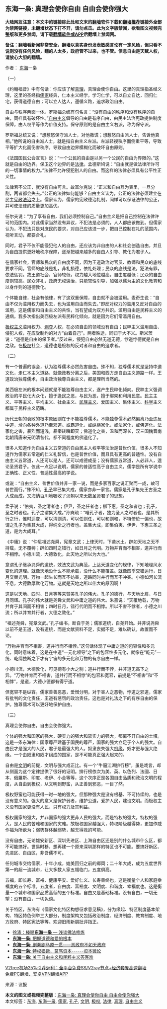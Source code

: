  <h2>东海一枭: 真理会使你自由 自由会使你强大</h2> <p class="notice"><b>大陆网友注意：本文中的链接除此处和文末的<a href="https://github.com/bannedbook/fanqiang" >翻墙</a>软件下载和<a href="https://github.com/killgcd/justmysocks/blob/master/README.md">翻墙推荐</a>链接外全部为禁网链接，未翻墙状态下打不开，请勿点击。此为文字版禁闻，欲看图文视频完整版和更多禁闻，请下载<a href="https://github.com/bannedbook/fanqiang">翻墙软件或APP</a>后翻墙上禁闻网。</p><p>备注：翻墙看新闻非常安全，翻墙以真实身份发表敏感言论有一定风险，但只看不说则没有任何风险，翻的人太多，政府管不过来，也不管。信息自由是天赋人权，请放心大胆的翻墙。</b></p>  <div class="entry"> <p>作者： <a href="https://www.bannedbook.org/bnews/tag/%e4%b8%9c%e6%b5%b7/" class="st_tag internal_tag" rel="tag" title="标签 东海 下的日志">东海</a>一枭</p> <p>（一）</p> <p>《约翰福音》中有句话：你应该了解<a href="https://www.bannedbook.org/bnews/tag/%E7%9C%9F%E7%90%86/" class="st_tag internal_tag" rel="tag" title="标签 真理 下的日志">真理</a>，真理会使你自由。这里的真理指圣经义理，这里的圣经指<a href="https://www.bannedbook.org/bnews/tag/%e5%84%92%e5%ae%b6/" class="st_tag internal_tag" rel="tag" title="标签 儒家 下的日志">儒家</a>经典，仁本主义经学。学习仁学，可以自立自达，回归仁宅，获得道德自由；可以立人达人，遵循义路，追求政治自由。</p> <p>自由与秩序两面一体。罗斯福总统有句名言：“没有自由的秩序和没有秩序的自由，同样具有破坏性。”<a href="https://www.bannedbook.org/bnews/tag/%e8%87%aa%e7%94%b1%e4%b8%bb%e4%b9%89/" class="st_tag internal_tag" rel="tag" title="标签 自由主义 下的日志">自由主义</a>倡导的自由是有序自由，由民主法治宪政提供制度保障，由人权平等作为价值支持。保守原则的是自由主义右派，称为保守派。</p> <p>罗斯福总统又说：“想惹怒保守派人士，对他撒谎；想惹怒自由派人士，告诉他真相。”他所说的自由派人士，就是指自由主义左派。左派轻视秩序而侧重平等，导致平等扩大化而伤害秩序，导致自由边界模糊化而破坏自由原则。</p> <p>《法国国民公会宣言》说：“一个公民的自由是以另一个公民的自由为界限的。”这就是自由的边界。保卫这个边界的是<a href="https://www.bannedbook.org/bnews/tag/%e6%b3%95%e5%be%8b/" class="st_tag internal_tag" rel="tag" title="标签 法律 下的日志">法律</a>。孟德斯鸠说：“自由就是做法律所许可的一切事情的权力。”法律不允许侵犯别人的自由。而这样的法律必须具有公平性正义性。</p> <p>法律若不公正，就没有自由可言。故富尔克说：“正义和自由互为表里，一旦分割，两者都会失去。”公正的法律如何能够？自由主义认为，公正的法律必须建立在民主<span class='wp_keywordlink'><a href="https://www.bannedbook.org/forum2/topic869.html" title="宪政、法治和经济发展——走向市场经济的制度保障" target="_blank">宪政法治</a></span>之上。儒家认为，儒家的宪政德治礼制，同样可以保证法律的公正，并可使法律的质量更加高优。</p> <p>任尔夫说：“为了享有自由，我们必须控制自己。”自由主义是把自己控制在法律许可的范围内。对此儒家当然没有异议，不犯法是必须的，人人都应该做到。但儒家认为，不犯法只是对庶民的要求，对自己应该进一步，把自己控制在礼的范围内，视听言动，都要合礼。</p> <p>同时，君子不仅不能侵犯他人的自由，还应该为非自由的人和社会创造自由，并且为自由提供更好地秩序保障，逐渐把越来越多的自由人引导、教化为君子人。</p>  <p>在儒家社会，官师和民众的自由度不同，因为王道政治对官员、教师和民众的底线要求不同。官师的底线是礼，非礼损德，依礼处理；民众的底线是法，犯法有罪，依法惩罚。故王道社会，官师较低，权力越大地位越高，自由度越低；民众的自由度则较高。民众非礼，政府无权惩治，只能软性引导，加强以儒为主的文化教育和以身作则的道德教化。</p> <p>个体能自律，社会有他律，有了这双重保障，自由就不会被滥用。麦奇生说：“自由不仅为滥用权力而失去，也为滥用自由而失去。”即反对权力的滥用又反对自由的滥用，这是儒家和自由主义的共性，当有望成为双方共识。滥用自由是民粹主义的通病。我多次指出美西极左派有民粹化倾向，就是因为它们常滥用自由。</p> <p><span class='wp_keywordlink'><a href="https://www.bannedbook.org/forum2/topic223.html" title="极权主义与现代民主" target="_blank">极权主义</a></span>滥用权力、<span class='wp_keywordlink'><a href="https://www.bannedbook.org/forum2/topic21.html" title="《剥夺》 黄建民 著" target="_blank">剥夺</a></span>人权，在必须自由的领域没有自由；民粹主义滥用自由、侵犯人权，在应受制约的对方“由着自己”。两者殊途，同归于大不义。斯米茨说：“道德是自由的保卫者。”反过来，侵犯自由必然无道无德，悖道悖德就是自由之敌。在<a href="https://www.bannedbook.org/bnews/tag/%e6%9e%81%e6%9d%83/" class="st_tag internal_tag" rel="tag" title="标签 极权 下的日志">极权</a>社会，道德也是极权的反对者和自由的追求者。</p> <p>（二）</p> <p>有一个普遍的误会，认为独尊儒术必然危害自由。殊不知，独尊儒术就是坚持中道文化，走仁本主义道路，就像政教分离之后，美国和西方走自由主义道路一样。王道政治独尊儒术，自由政治独尊自由主义，都是理所当然的。</p> <p>美西极左派的根本问题就是不能独尊自由主义，遂产生民粹化倾向。民粹主义强调政治的平民化大众化，擅于逢民之恶，与民为恶，擅于绑架和利用民意。民主主义、平等主义、平均主义、社会主义、<span class='wp_keywordlink'><a href="https://www.bannedbook.org/forum11/topic333.html" title="禁片：民族主义和三座大山" target="_blank">民族主义</a></span>、爱国主义、集体主义、<span class='wp_keywordlink'><a href="https://www.bannedbook.org/forum11/topic309.html" title="禁片：“科学”的棍子" target="_blank">科学</a></span>主义都属于民粹主义范畴。</p> <p>历代王朝的衰败的根本原因则在于不能独尊儒术。不能独尊儒术必然偏离乃至违反中道，滑向各种外道乃至邪道。或霸道化，或纵横家化，或法家化，或佛道化。法家化之害，暴烈而短浅，暴秦转瞬即灭；佛道化之害，温和而深长，汉三国魏晋南北朝隋唐宋元明清各代，都不同程度的佛道化了。</p> <p>很多人知道作为自由主义五常道的自由民主人权平等法治是普世价值，很多人不知道作为儒家五常道的仁义礼智信，也是普世价值，而且具有更高的普适性。没有自由主义五常道，人还可以是人，还可以成德成圣；没有儒家五常道，人必非人，遑论圣贤君子。仅此一点足以说明，儒家的普适性高于自由主义，儒学是所有学说中正确性、正义性、普适性最高的学说。</p> <p>或说：“自由主义、普世价值并非一家一说，而是多家百家之说汇聚而一成，故可普世而行。”殊不知，<a href="https://www.bannedbook.org/bnews/tag/%e5%ad%94%e5%ad%90/" class="st_tag internal_tag" rel="tag" title="标签 孔子 下的日志">孔子</a>早已集大成，儒家亦非一家言。儒家是孔子集先王古圣之大成而成，又海纳百川地吸收了汉朝以来无数圣贤君子的思想。</p>  <p>孟子说：“伯夷，圣之清者也；伊尹，圣之任者也；柳下惠，圣之和者也；孔子，圣之时者也。孔子之谓集大成。”孙奭疏：“唯孔子者，独为圣人之时者也，是其所行之行，惟时适变，可以清则清，可以任则任，可以和则和，不特倚於一偏也，故谓之孔子为集其大成，得纯全之行者也。盖集大成，即集伯夷、伊尹、下惠三圣之道，是为大成耳。”</p> <p>《中庸》说：“仲尼祖述尧舜，宪章文武；上律天时，下袭水土。辟如天地之无不持载，无不覆帱；辟如四时之错行，如日月之代明。万物并育而不相害，道并行而不相悖。小德川流，大德敦化，此天地之所以为大也。”</p> <p>意谓孔子继承尧舜的道统，效法文武为典范，上达天道变化的规律，下知地理风水变化的道理。就像天地没什么不能承载，没什么不能覆盖。就像四季交错运行，日月交替光明。万物一起生长而互不妨害，道路同时并行而互不冲突。小德如河长流不息，大德敦厚默化万物。这就是天地之所以伟大的原因啊！</p> <p>这是以天地、四时、日月等等来赞美孔子的伟大。孔子的德行，与天地比肩，与日月同辉。孔子的伟大就是尧舜文武和中庸之道的伟大。朱熹说：“天覆地载，万物并育于其间而不相害；四时日月，错行代明而不相悖。所以不害不悖者，小德之川流；所以并育并行者，大德之敦化。”</p> <p>“祖述尧舜，宪章文武。”孔子编书，断自于尧；儒家道统，自尧开始。并非说尧舜以前不是王道，没有道统，而是文献资料不足，实据不足，难以确认，故置而不论。</p> <p>“万物并育而不相害，道并行而不相悖。”这句话体现了中庸之道的包容性和多元化，同时意味着，这是在中道“一元化领导”之下的包容性多元化，就像在“乾元”一统、乾纲独断之下才有宇宙的多元化和万物的有序自由一样。</p> <p>小德川流，大德敦化，可见德有小大之别；道并行而不悖，并非道无高下之异。“万物并育而不相害，道并行而不相悖”的包容和宽容，前提是“不相害”和“不相悖”，是道，大德小德都有得乎道。</p> <p>但宽容不是纵容。儒家善善恶恶，爱憎分明，对于害人之恶物，悖道之邪道，儒家有批判的文化责任，王道有惩罚的政治责任。这也是对礼法之下的有序自由的保护。独尊儒术可以更好地保护自由。</p> <p>（三）</p>  <p>真理会使你自由，自由会使你强大。</p> <p>个体的强大和国家的强大，硬实力的强大和软实力的强大，都离不开自由的土壤。这是一条东海律：国家尊严建基于国民的尊严，国家的强大立足于个人的强大。自由民才是强大的人民，君子是最强大的人。奴隶丧失强大<span class='wp_keywordlink'><a href="https://www.bannedbook.org/forum11/topic248.html" title="禁片：情为何物？生死相许？自由电影《机缘》下载、在线观看" target="_blank">机缘</a></span>，奴才更与强大绝缘。一个由奴隶和奴才组成的国家，是不可能真正强大起来的。</p> <p>自由是<a href="https://www.bannedbook.org/bnews/tag/%E6%96%87%E6%98%8E/" class="st_tag internal_tag" rel="tag" title="标签 文明 下的日志">文明</a>的前提，文明与强大成正比。有一个“牛逼江湖排行榜”，虽是戏言，却从侧面为这个定律提供了很好的证明。排行榜依次为美、英、以色列、法國、日本、俄羅斯、印度、老伊、小金等等，这个次序正是各国自由品质和政治文明的程度，从自由到极权，从文明到野蛮，从正善到邪恶，一目了然。</p> <p>极权野蛮也可能获得一时一地的强大。但那种强大是没有根基、不可持续的，也是没有意义的。强大的意义是保护弱者，维护公道，爱护人民，建设文明。而极权主义没有国家更没有人民，只有权力及其利益。</p> <p>极权国家的强大，并非国家的强大更非人民的强大，而是特权的强大。特权的强大，是人民的苦难和国家的灾难。故极权国家越强大，特权阶级越得势，更加作威作福为所欲为；弱势群体越弱势，越无得救的可能。</p> <p>没有自由，无论雄安新区、深圳先进区、上海自由区还是别的什么城市什么区，都不可能搞好。世易时移，想再建一个原来深圳那样的特区也不可能。要搞好新区、先进区、自由区，非吾儒不可。</p> <p>任何城市交给儒家，十年小成，媲美回归之前的郷岡；二十年大成，成为五度世界第一的超一流城市，让大多数人家五福临门，五度俱高。</p> <p>五福，即长寿、富裕、健康平安、爱好仁义、长寿善终也，这是衡量个人和家庭幸福度的五个标准。五度者，自由度、富裕度、文明度、和谐度、幸福度也。这是衡量一个城市和国家品质高低的五个标准。自由又是基础标准。没有自由，一切无望；没有自由，一切免谈。</p> <p>关于特区，东海有《儒家文化特区构想征求意见稿》，分为缘起、特区制度基本架构、特区特色例举三大部分，制度架构又包括政治制度、经济制度、教育制度、地方政府、特区宪法等等。欢迎旧雨新朋批评指正。</p>  <ul class='op-related-articles' title='相关阅读'> <li><a href='https://www.bannedbook.org/bnews/renquan/minyun/20201226/1455505.html' target='_blank'>徐沛：棒喝<b>东海一枭</b> — 浅谈佛法修炼</a></li> <li><a href='https://www.bannedbook.org/bnews/bblog/20201226/1455172.html' target='_blank'><b>东海一枭</b>: 把握道德和爱的根本</a></li> <li><a href='https://www.bannedbook.org/bnews/bblog/20201225/1454658.html' target='_blank'><b>东海一枭</b>: 剧秦剧马原一贯----恶政府不如无政府</a></li> <li><a href='https://www.bannedbook.org/bnews/bblog/20201224/1453908.html' target='_blank'><b>东海一枭</b>: 特权猖獗，莫骂资本------资本微论</a></li> <li><a href='https://www.bannedbook.org/bnews/bblog/20201222/1452820.html' target='_blank'><b>东海一枭</b>: 关于自由主义和民粹主义答客难</a></li> </ul> <p class="texttj"> <a href="https://www.bannedbook.org/forum23/topic22702.html" target="_blank">V2free机场25%引荐返利：全平台免费SS/V2ray节点+经济套餐高速翻墙</a><br/> <a href="https://github.com/bannedbook/fanqiang/wiki/%E7%A6%81%E9%97%BB%E7%BD%91%E5%AE%89%E5%8D%93%E7%BF%BB%E5%A2%99%E6%96%B0%E9%97%BBAPP" target="_blank">免费PC翻墙、安卓VPN翻墙APP</a></p><p> 来源：议报 </p><a name='sharetosocial'></a>       <div><b>本文的图文或视频完整版</b>：<a href='https://www.bannedbook.org/bnews/comments/20201227/1455741.html'>东海一枭: 真理会使你自由 自由会使你强大</a></div>  </div><!--END ENTRY--> <div class="postfooter"> <div>本文标签：<a href="https://www.bannedbook.org/bnews/tag/%e4%b8%9c%e6%b5%b7/" rel="tag">东海</a>, <a href="https://www.bannedbook.org/bnews/tag/%e4%b8%9c%e6%b5%b7%e4%b8%80%e6%9e%ad/" rel="tag">东海一枭</a>, <a href="https://www.bannedbook.org/bnews/tag/%e5%84%92%e5%ae%b6/" rel="tag">儒家</a>, <a href="https://www.bannedbook.org/bnews/tag/%e5%ad%94%e5%ad%90/" rel="tag">孔子</a>, <a href="https://www.bannedbook.org/bnews/tag/%E6%96%87%E6%98%8E/" rel="tag">文明</a>, <a href="https://www.bannedbook.org/bnews/tag/%e6%9e%81%e6%9d%83/" rel="tag">极权</a>, <a href="https://www.bannedbook.org/bnews/tag/%e6%b3%95%e5%be%8b/" rel="tag">法律</a>, <a href="https://www.bannedbook.org/bnews/tag/%E7%9C%9F%E7%90%86/" rel="tag">真理</a>, <a href="https://www.bannedbook.org/bnews/tag/%e8%87%aa%e7%94%b1%e4%b8%bb%e4%b9%89/" rel="tag">自由主义</a></div>  </div><!--END POSTFOOTER--> 